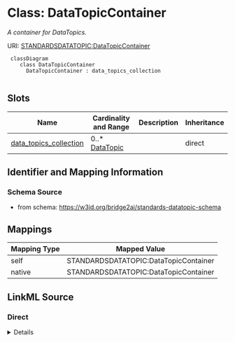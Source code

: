 # Class: DataTopicContainer
_A container for DataTopics._




URI: [STANDARDSDATATOPIC:DataTopicContainer](https://w3id.org/bridge2ai/standards-datatopic-schema/DataTopicContainer)



```mermaid
 classDiagram
    class DataTopicContainer
      DataTopicContainer : data_topics_collection
      
```




<!-- no inheritance hierarchy -->


## Slots

| Name | Cardinality and Range | Description | Inheritance |
| ---  | --- | --- | --- |
| [data_topics_collection](data_topics_collection.md) | 0..* <br/> [DataTopic](DataTopic.md) |  | direct |









## Identifier and Mapping Information







### Schema Source


* from schema: https://w3id.org/bridge2ai/standards-datatopic-schema





## Mappings

| Mapping Type | Mapped Value |
| ---  | ---  |
| self | STANDARDSDATATOPIC:DataTopicContainer |
| native | STANDARDSDATATOPIC:DataTopicContainer |





## LinkML Source

<!-- TODO: investigate https://stackoverflow.com/questions/37606292/how-to-create-tabbed-code-blocks-in-mkdocs-or-sphinx -->

### Direct

<details>
```yaml
name: DataTopicContainer
description: A container for DataTopics.
from_schema: https://w3id.org/bridge2ai/standards-datatopic-schema
rank: 1000
slots:
- data_topics_collection

```
</details>

### Induced

<details>
```yaml
name: DataTopicContainer
description: A container for DataTopics.
from_schema: https://w3id.org/bridge2ai/standards-datatopic-schema
rank: 1000
attributes:
  data_topics_collection:
    name: data_topics_collection
    from_schema: https://w3id.org/bridge2ai/standards-datatopic-schema
    rank: 1000
    multivalued: true
    alias: data_topics_collection
    owner: DataTopicContainer
    domain_of:
    - DataTopicContainer
    range: DataTopic
    inlined: true
    inlined_as_list: true

```
</details>